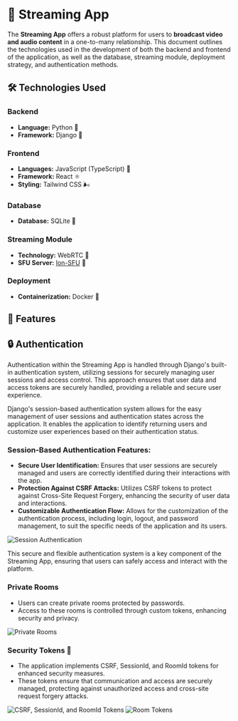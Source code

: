 # 🎥 Streaming App

The **Streaming App** offers a robust platform for users to **broadcast video and audio content** in a one-to-many relationship. This document outlines the technologies used in the development of both the backend and frontend of the application, as well as the database, streaming module, deployment strategy, and authentication methods.

## 🛠 Technologies Used

### Backend
- **Language:** Python 🐍
- **Framework:** Django 🌟


### Frontend
- **Languages:** JavaScript (TypeScript) 📜
- **Framework:** React ⚛️
- **Styling:** Tailwind CSS 🌬️

### Database
- **Database:** SQLite 📁


### Streaming Module
- **Technology:** WebRTC 📡
- **SFU Server:** [Ion-SFU](https://github.com/ionorg/ion-sfu) 🚀

### Deployment
- **Containerization:** Docker 🐳


## 🌟 Features

## 🔒 Authentication

Authentication within the Streaming App is handled through Django's built-in authentication system, utilizing sessions for securely managing user sessions and access control. This approach ensures that user data and access tokens are securely handled, providing a reliable and secure user experience.

Django's session-based authentication system allows for the easy management of user sessions and authentication states across the application. It enables the application to identify returning users and customize user experiences based on their authentication status.

### Session-Based Authentication Features:
- **Secure User Identification:** Ensures that user sessions are securely managed and users are correctly identified during their interactions with the app.
- **Protection Against CSRF Attacks:** Utilizes CSRF tokens to protect against Cross-Site Request Forgery, enhancing the security of user data and interactions.
- **Customizable Authentication Flow:** Allows for the customization of the authentication process, including login, logout, and password management, to suit the specific needs of the application and its users.

![Session Authentication](https://github.com/sit3kk/Streaming_App/assets/69002597/33ce8a5b-fe31-47c1-ad75-b04ff17036de)

This secure and flexible authentication system is a key component of the Streaming App, ensuring that users can safely access and interact with the platform.




### Private Rooms 

- Users can create private rooms protected by passwords.
- Access to these rooms is controlled through custom tokens, enhancing security and privacy.

![Private Rooms](https://github.com/sit3kk/Streaming_App/assets/69002597/a7c42976-0bea-494f-8682-563e7cb59585)

### Security Tokens 🔐
- The application implements CSRF, SessionId, and RoomId tokens for enhanced security measures.
- These tokens ensure that communication and access are securely managed, protecting against unauthorized access and cross-site request forgery attacks.

![CSRF, SessionId, and RoomId Tokens](https://github.com/sit3kk/Streaming_App/assets/69002597/c1368e79-49cb-469c-b968-f85534e76e14)
![Room Tokens](https://github.com/sit3kk/Streaming_App/assets/69002597/15d1755a-2d2d-4f55-91d7-e1391593288b)
